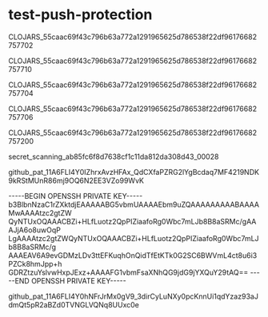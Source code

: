 # test-push-protection

CLOJARS_55caac69f43c796b63a772a1291965625d786538f22df96176682757702

CLOJARS_55caac69f43c796b63a772a1291965625d786538f22df96176682757710

CLOJARS_55caac69f43c796b63a772a1291965625d786538f22df96176682757704

CLOJARS_55caac69f43c796b63a772a1291965625d786538f22df96176682757706

CLOJARS_55caac69f43c796b63a772a1291965625d786538f22df96176682757200

secret_scanning_ab85fc6f8d7638cf1c11da812da308d43_00028

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

-----BEGIN OPENSSH PRIVATE KEY-----
b3BlbnNzaC1rZXktdjEAAAAABG5vbmUAAAAEbm9uZQAAAAAAAAABAAAAMwAAAAtzc2gtZW
QyNTUxOQAAACBZi+HLfLuotz2QpPIZiaafoRg0Wbc7mLJb8B8aSRMc/gAAAJjA6o8uwOqP
LgAAAAtzc2gtZWQyNTUxOQAAACBZi+HLfLuotz2QpPIZiaafoRg0Wbc7mLJb8B8aSRMc/g
AAAEAV6A9evGDMzLDv3ttEFKuqhOnQidTfEtKTk0G2SC6BWVmL4ct8u6i3PZCk8hmJpp+h
GDRZtzuYslvwHxpJExz+AAAAFG1vbmFsaXNhQG9jdG9jYXQuY29tAQ==
-----END OPENSSH PRIVATE KEY-----

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
